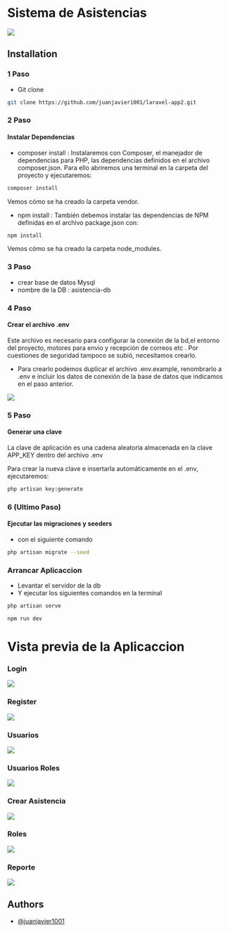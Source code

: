 
# Sistema de Asistencias 

![](https://github.com/juanjavier1001/laravel-app2/blob/master/photos/principal.png)

## Installation

### 1 Paso   
- Git clone

```bash
git clone https://github.com/juanjavier1001/laravel-app2.git
```
### 2 Paso   
#### Instalar Dependencias 

- composer install : Instalaremos con Composer, el manejador de dependencias para PHP, las dependencias definidos en el archivo composer.json.
Para ello abriremos una terminal en la carpeta del proyecto y ejecutaremos:
```bash
composer install
```
Vemos cómo se ha creado la carpeta vendor.

- npm install : También debemos instalar las dependencias de NPM definidas en el archivo package.json con:
```bash
npm install
```
Vemos cómo se ha creado la carpeta node_modules.

### 3 Paso   
- crear base de datos Mysql 
- nombre de la DB : asistencia-db

### 4 Paso   
#### Crear el archivo .env  

 Este archivo es necesario para configurar la conexión de la bd,el entorno del proyecto, motores para envio y recepción de correos etc . 
 Por cuestiones de seguridad tampoco se subió, necesitamos crearlo.

- Para crearlo podemos duplicar el archivo .env.example, renombrarlo a .env e incluir los datos de conexión de la base de datos que indicamos en el paso anterior.

![](https://github.com/juanjavier1001/laravel-app2/blob/master/photos/db.png)

### 5 Paso 
#### Generar una clave 
La clave de aplicación es una cadena aleatoria almacenada en la clave APP_KEY dentro del archivo .env

Para crear la nueva clave e insertarla automáticamente en el .env, ejecutaremos:

```bash
php artisan key:generate
```
### 6 (Ultimo Paso)
#### Ejecutar las migraciones y seeders
- con el siguiente comando 
```bash
php artisan migrate --seed
```

### Arrancar Aplicaccion
- Levantar el servidor de la db  
- Y ejecutar los siguientes comandos en la terminal 

```bash
php artisan serve
```

```bash
npm run dev
```


# Vista previa de la Aplicaccion

### Login
![](https://github.com/juanjavier1001/laravel-app2/blob/master/photos/Login.png)

### Register 
![](https://github.com/juanjavier1001/laravel-app2/blob/master/photos/Register.png)

### Usuarios 
![](https://github.com/juanjavier1001/laravel-app2/blob/master/photos/Usuario.png)

### Usuarios Roles  
![](https://github.com/juanjavier1001/laravel-app2/blob/master/photos/UsuarioRoles.png)

<!-- ### Miembros   
![](https://github.com/juanjavier1001/laravel-app2/blob/master/photos/Miembro.png)

### Miembros Show    
![](https://github.com/juanjavier1001/laravel-app2/blob/master/photos/MiembroShow.png)

### Miembros Edit    
![](https://github.com/juanjavier1001/laravel-app2/blob/master/photos/MiembroEdit.png)

### Miembros Update    
![](https://github.com/juanjavier1001/laravel-app2/blob/master/photos/MiembroUpdate.png)

### Miembros Delete     
![](https://github.com/juanjavier1001/laravel-app2/blob/master/photos/MiembroDelete.png) -->

### Crear Asistencia     
![](https://github.com/juanjavier1001/laravel-app2/blob/master/photos/CrearAsistencia.png)

### Roles     
![](https://github.com/juanjavier1001/laravel-app2/blob/master/photos/Roles.png)

### Reporte     
![](https://github.com/juanjavier1001/laravel-app2/blob/master/photos/Reporte.png)



## Authors

- [@juanjavier1001](https://www.github.com/juanjavier1001)

